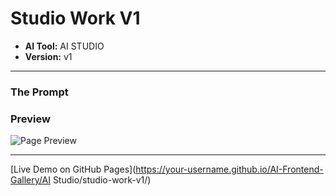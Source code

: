 # Studio Work V1

* **AI Tool:** AI STUDIO
* **Version:** v1

---

### The Prompt

>

### Preview

![Page Preview](./preview.png)

---

[Live Demo on GitHub Pages](https://your-username.github.io/AI-Frontend-Gallery/AI Studio/studio-work-v1/)
